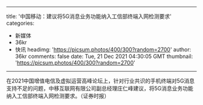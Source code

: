 
---
title: '中国移动：建议将5G消息业务功能纳入工信部终端入网检测要求'
categories: 
 - 新媒体
 - 36kr
 - 快讯
headimg: 'https://picsum.photos/400/300?random=2700'
author: 36kr
comments: false
date: Tue, 21 Dec 2021 04:30:05 GMT
thumbnail: 'https://picsum.photos/400/300?random=2700'
---

<div>   
在2021中国增值电信及虚拟运营高峰论坛上，针对行业共识的手机终端对5G消息支持不足的问题，中移互联网有限公司副总经理庄仁峰建议，将5G消息业务功能纳入工信部终端入网检测要求。（证券时报）  
</div>
            
